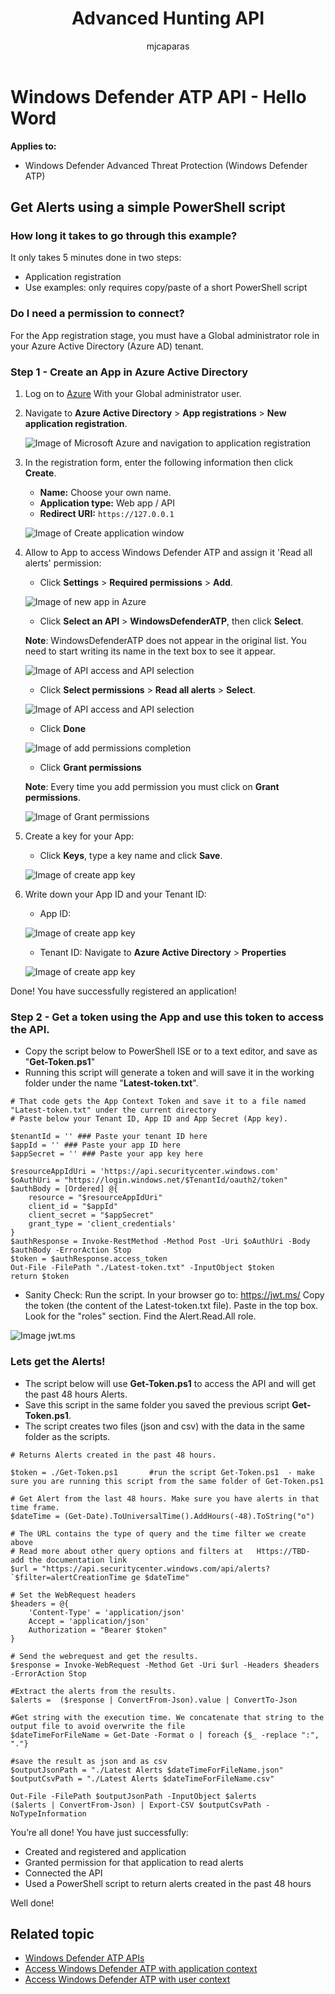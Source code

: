 ﻿---
title: Advanced Hunting API
description: Use this API to run advanced queries
keywords: apis, supported apis, advanced hunting, query
search.product: eADQiWindows 10XVcnh
ms.prod: w10
ms.mktglfcycl: deploy
ms.sitesec: library
ms.pagetype: security
ms.author: macapara
author: mjcaparas
ms.localizationpriority: medium
manager: dansimp
audience: ITPro
ms.collection: M365-security-compliance 
ms.topic: article
ms.date: 09/24/2018
---

# Windows Defender ATP API - Hello Word 
**Applies to:**
- Windows Defender Advanced Threat Protection (Windows Defender ATP)


## Get Alerts using a simple PowerShell script

### How long it takes to go through this example?
It only takes 5 minutes done in two steps:
- Application registration
- Use examples: only requires copy/paste of a short PowerShell script

### Do I need a permission to connect?
For the App registration stage, you must have a Global administrator role in your Azure Active Directory (Azure AD) tenant.

### Step 1 - Create an App in Azure Active Directory

1.	Log on to [Azure](https://portal.azure.com) With your Global administrator user.

2.	Navigate to **Azure Active Directory** > **App registrations** > **New application registration**. 

    ![Image of Microsoft Azure and navigation to application registration](images/atp-azure-new-app.png)

3.	In the registration form, enter the following information then click **Create**.

    - **Name:** Choose your own name. 
    - **Application type:** Web app / API
    - **Redirect URI:** `https://127.0.0.1`

	![Image of Create application window](images/webapp-create.png)

4. Allow to App to access Windows Defender ATP and assign it 'Read all alerts' permission:

	- Click **Settings** > **Required permissions** > **Add**.

	![Image of new app in Azure](images/webapp-add-permission.png)

	- Click **Select an API** > **WindowsDefenderATP**, then click **Select**.

	**Note**: WindowsDefenderATP does not appear in the original list. You need to start writing its name in the text box to see it appear.

	![Image of API access and API selection](images/webapp-add-permission-2.png)

	- Click **Select permissions** > **Read all alerts** > **Select**.

	![Image of API access and API selection](images/webapp-add-permission-readalerts.png)

	- Click **Done**

	![Image of add permissions completion](images/webapp-add-permission-end.png)

	- Click **Grant permissions**

	**Note**: Every time you add permission you must click on **Grant permissions**.

	![Image of Grant permissions](images/webapp-grant-permissions.png)

5. Create a key for your App:

	- Click **Keys**, type a key name and click **Save**.

	![Image of create app key](images/webapp-create-key.png)

6. Write down your App ID and your Tenant ID:

	- App ID: 

	![Image of create app key](images/webapp-app-id1.png)

	- Tenant ID: Navigate to **Azure Active Directory** > **Properties**

	![Image of create app key](images/api-tenant-id.png)


Done! You have successfully registered an application! 

### Step 2 - Get a token using the App and use this token to access the API.

-	Copy the script below to PowerShell ISE or to a text editor, and save as "**Get-Token.ps1**"
-	Running this script will generate a token and will save it in the working folder under the name "**Latest-token.txt**".

```
# That code gets the App Context Token and save it to a file named "Latest-token.txt" under the current directory
# Paste below your Tenant ID, App ID and App Secret (App key).
 
$tenantId = '' ### Paste your tenant ID here
$appId = '' ### Paste your app ID here
$appSecret = '' ### Paste your app key here
 
$resourceAppIdUri = 'https://api.securitycenter.windows.com'
$oAuthUri = "https://login.windows.net/$TenantId/oauth2/token"
$authBody = [Ordered] @{
    resource = "$resourceAppIdUri"
    client_id = "$appId"
    client_secret = "$appSecret"
    grant_type = 'client_credentials'
}
$authResponse = Invoke-RestMethod -Method Post -Uri $oAuthUri -Body $authBody -ErrorAction Stop
$token = $authResponse.access_token
Out-File -FilePath "./Latest-token.txt" -InputObject $token
return $token

```

- Sanity Check:
Run the script.
In your browser go to: https://jwt.ms/
Copy the token (the content of the Latest-token.txt file).
Paste in the top box.
Look for the "roles" section. Find the Alert.Read.All role.

![Image jwt.ms](images/api-jwt-ms.png)

### Lets get the Alerts!

-	The script below will use **Get-Token.ps1** to access the API and will get the past 48 hours Alerts.
-   Save this script in the same folder you saved the previous script **Get-Token.ps1**. 
-	The script creates two files (json and csv) with the data in the same folder as the scripts.

```
# Returns Alerts created in the past 48 hours.
 
$token = ./Get-Token.ps1       #run the script Get-Token.ps1  - make sure you are running this script from the same folder of Get-Token.ps1

# Get Alert from the last 48 hours. Make sure you have alerts in that time frame.
$dateTime = (Get-Date).ToUniversalTime().AddHours(-48).ToString("o")       

# The URL contains the type of query and the time filter we create above
# Read more about other query options and filters at   Https://TBD- add the documentation link
$url = "https://api.securitycenter.windows.com/api/alerts?`$filter=alertCreationTime ge $dateTime"
 
# Set the WebRequest headers
$headers = @{ 
    'Content-Type' = 'application/json'
    Accept = 'application/json'
    Authorization = "Bearer $token" 
}

# Send the webrequest and get the results. 
$response = Invoke-WebRequest -Method Get -Uri $url -Headers $headers -ErrorAction Stop

#Extract the alerts from the results. 
$alerts =  ($response | ConvertFrom-Json).value | ConvertTo-Json
 
#Get string with the execution time. We concatenate that string to the output file to avoid overwrite the file
$dateTimeForFileName = Get-Date -Format o | foreach {$_ -replace ":", "."}    
 
#save the result as json and as csv
$outputJsonPath = "./Latest Alerts $dateTimeForFileName.json"     
$outputCsvPath = "./Latest Alerts $dateTimeForFileName.csv"
 
Out-File -FilePath $outputJsonPath -InputObject $alerts
($alerts | ConvertFrom-Json) | Export-CSV $outputCsvPath -NoTypeInformation 

```

You’re all done! You have just successfully:
-	Created and registered and application
-	Granted permission for that application to read alerts
-	Connected the API
-	Used a PowerShell script to return alerts created in the past 48 hours

Well done!


## Related topic
- [Windows Defender ATP APIs](exposed-apis-list.md)
- [Access Windows Defender ATP with application context](exposed-apis-create-app-webapp.md)
- [Access Windows Defender ATP with user context](exposed-apis-create-app-nativeapp.md)